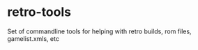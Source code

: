 # retro-tools

Set of commandline tools for helping with retro builds, rom files, gamelist.xmls, etc
